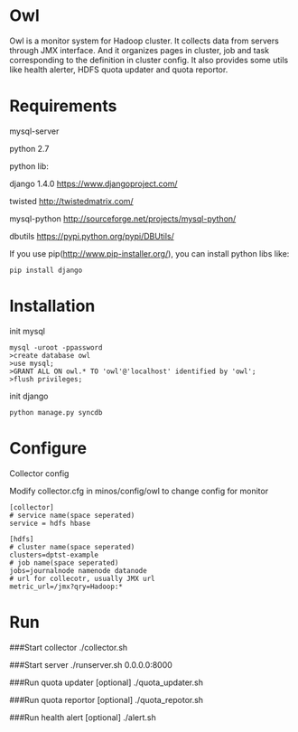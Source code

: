 # Owl
Owl is a monitor system for Hadoop cluster. It collects data from servers  
through JMX interface. And it organizes pages in cluster, job and task  
corresponding to the definition in cluster config. It also provides some utils  
like health alerter, HDFS quota updater and quota reportor.

# Requirements
mysql-server

python 2.7

python lib:

django 1.4.0 <https://www.djangoproject.com/>

twisted <http://twistedmatrix.com/>

mysql-python <http://sourceforge.net/projects/mysql-python/>

dbutils <https://pypi.python.org/pypi/DBUtils/>

If you use pip(<http://www.pip-installer.org/>), you can install python libs like:

    pip install django

# Installation
init mysql

    mysql -uroot -ppassword
    >create database owl
    >use mysql;
    >GRANT ALL ON owl.* TO 'owl'@'localhost' identified by 'owl';
    >flush privileges;

init django
  
    python manage.py syncdb

# Configure
Collector config

Modify collector.cfg in minos/config/owl to change config for monitor

    [collector]
    # service name(space seperated)
    service = hdfs hbase
    
    [hdfs] 
    # cluster name(space seperated)
    clusters=dptst-example
    # job name(space seperated)
    jobs=journalnode namenode datanode
    # url for collecotr, usually JMX url
    metric_url=/jmx?qry=Hadoop:*

# Run
###Start collector
    ./collector.sh

###Start server
    ./runserver.sh 0.0.0.0:8000 

###Run quota updater [optional]
    ./quota_updater.sh

###Run quota reportor [optional]
    ./quota_repotor.sh

###Run health alert [optional]
    ./alert.sh 
